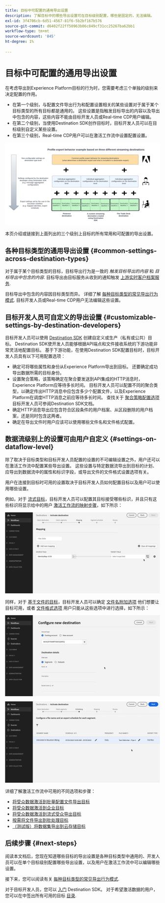 ```yaml
---
title: 目标中可配置的通用导出设置
description: 了解目标中的哪些导出设置可在目标级别配置，哪些是固定的，无法编辑。
exl-id: 3f4706cb-6d51-4567-81f6-5b2bf167b576
source-git-commit: d6402f22ff50963b06c849cf31cc25267ba62bb1
workflow-type: tm+mt
source-wordcount: '845'
ht-degree: 1%

---
```


# 目标中可配置的通用导出设置

在考虑导出到Experience Platform目标的行为时，您需要考虑三个单独的级别来决定配置的作用。

* 在第一个级别，与配置文件导出行为和配置设置相关的某些设置对于属于某个目标类型的所有目标都是通用的。 这些设置是指触发目标导出的内容以及导出中包含的内容，这些内容不能由目标开发人员或Real-time CDP用户编辑。
* 在第二个级别，当使用Destination SDK创作目标时，目标开发人员可以在目标级别自定义某些设置。
* 在第三个级别，Real-time CDP用户可以在激活工作流中设置配置设置。

![显示目标的常用导出设置与可配置导出设置之间相互作用的图表](/help/destinations/assets/how-destinations-work/profile-export-behavior-diagram.png)

本页介绍或链接到上面列出的三个级别上目标的所有常用和可配置的导出设置。

## 各种目标类型的通用导出设置 {#common-settings-across-destination-types}

对于属于某个目标类型的目标，目标导出行为是一致的 *触发目标导出的内容* 和 *目标导出中包含的内容*. 目标导出由目标服务从收到的通知触发 [上游实时客户档案服务](https://experienceleague.adobe.com/docs/blueprints-learn/architecture/architecture-overview/platform-applications.html?lang=en#adobe-experience-platform-%26-applications-detailed-architecture-diagram).

目标导出中包含的内容因目标类型而异。 详细了解 [每种目标类型的常见导出行为模式](/help/destinations/how-destinations-work/profile-export-behavior.md). 目标开发人员或Real-time CDP用户无法编辑这些设置。

## 目标开发人员可自定义的导出设置 {#customizable-settings-by-destination-developers}

目标开发人员可以使用 [Destination SDK](/help/destinations/destination-sdk/overview.md) 创建自定义或生产（私有或公共）目标。 Destination SDK使开发人员能够根据API端点和文件接收系统的下游功能非常灵活地配置目标。 基于下游功能，在使用Destination SDK配置目标时，目标开发人员具有以下可用配置选项：

* 确定可将哪些属性和身份从Experience Platform导出到目标。 还要确定成功导出数据所需的目标身份。
* 设置聚合策略，该策略确定在聚合要发送到API集成的HTTP消息时，Experience Platform应等待多长时间。 目标开发人员可以配置不同的聚合类型，以确定传出HTTP消息中应包含多少个配置文件，以及Experience Platform在调度HTTP消息之前应等待多长时间。 查找关于 [聚合策略配置选项](../destination-sdk/functionality/destination-configuration/aggregation-policy.md) 目标开发人员可参阅Destination SDK文档。
* 确定HTTP消息导出应包含符合区段条件的用户档案、从区段删除的用户档案，还是同时包含这两者。
* 确定在导出文件时用户应该可以使用哪些文件名和文件格式配置。

## 数据流级别上的设置可由用户自定义 {#settings-on-dataflow-level}

除了取决于目标类型和目标开发人员配置的设置的不可编辑设置之外，用户还可以在激活工作流中配置某些导出设置。 这些设置与特定数据流导出到目标的计划、应导出到数据流中的属性和标识字段，或导出文件的文件格式设置选项有关。

用户在连接到目标时可用的设置取决于目标开发人员如何配置目标以及用户可以使用哪些设置。

例如，对于 [流式目标](/help/destinations/destination-types.md#streaming-destinations)，目标开发人员可以配置其目标接受哪些标识，并且只有这些标识将显示给中的用户 [激活工作流的映射步骤](/help/destinations/ui/activate-segment-streaming-destinations.md#mapping)，如下所示：

![激活工作流的映射步骤中目标字段标识选择的屏幕录制。 ](/help/destinations/assets/how-destinations-work/identity-mapping-example.gif)

同样，对于 [基于文件的目标](/help/destinations/destination-types.md#file-based)，目标开发人员可以确定 [文件名附加选项](/help/destinations/ui/activate-batch-profile-destinations.md#file-names) 他们想要让目标可用，或者 [文件格式选项](/help/destinations/destination-sdk/guides/batch/configure-file-formatting-options.md) 用户只能从这些选项中进行选择，如下所示：

![连接到基于文件的目标时，文件格式选项的屏幕录制。](/help/destinations/assets/how-destinations-work/file-formatting-options.gif)

![在激活工作流的计划步骤中，文件名附加选项的屏幕录制。 ](/help/destinations/assets/how-destinations-work/filename-append-options.gif)

详细了解激活工作流中可用的不同选项和步骤：

* [将受众数据激活到批量配置文件导出目标](/help/destinations/ui/activate-batch-profile-destinations.md)
* [将受众数据激活到企业目标](/help/destinations/ui/activate-streaming-profile-destinations.md)
* [将受众数据激活到流式受众导出目标](/help/destinations/ui/activate-segment-streaming-destinations.md)
* [按需将文件导出到批处理目标](/help/destinations/ui/export-file-now.md)
* [（测试版）将数据集导出到云存储目标](/help/destinations/ui/export-datasets.md)

## 后续步骤 {#next-steps}

阅读本文档后，您现在知道哪些目标的导出设置是各种目标类型中通用的、开发人员可以在单个目标级别配置哪些导出设置，以及用户在激活工作流中可以编辑哪些设置。

接下来，您可以阅读有关 [每种目标类型的常见导出行为模式](/help/destinations/how-destinations-work/profile-export-behavior.md).

对于目标开发人员，您可以 [入门](/help/destinations/destination-sdk/getting-started.md) Destination SDK。 对于希望激活数据的用户，您可以在中签出所有可用的目标 [目录](/help/destinations/catalog/overview.md).
